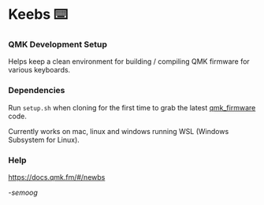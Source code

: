 # Keebs :keyboard: 

### QMK Development Setup

Helps keep a clean environment for building / compiling QMK firmware for various keyboards.

### Dependencies

Run `setup.sh` when cloning for the first time to grab the latest [qmk_firmware](https://github.com/qmk/qmk_firmware) code.

Currently works on mac, linux and windows running WSL (Windows Subsystem for Linux).

### Help

https://docs.qmk.fm/#/newbs

-_semoog_
